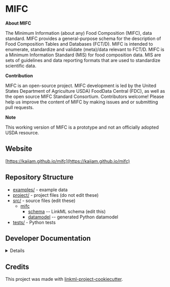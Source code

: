 # MIFC

**About MIFC**

The Minimum Information (about any) Food Composition (MIFC), data standard. MIFC provides a general-purpose schema for the description of Food Composition Tables and Databases (FCT/D). MIFC is intended to enumerate, standardize and validate (meta)/data relevant to FCT/D. MIFC is a Minimum Information Standard (MIS) for food composition data. MIS are sets of guidelines and data reporting formats that are used to standardize scientific data. 

**Contribution**

MIFC is an open-source project. MIFC development is led by the United States Department of Agriculture USDA) FoodData Central (FDC), as well as the open source MIFC Standard Consortium. Contributors welcome! Please help us improve the content of MIFC by making issues and or submitting pull requests.

**Note**

This working version of MIFC is a prototype and not an officially adopted USDA resource.


## Website

[https://kaiiam.github.io/mifc](https://kaiiam.github.io/mifc)

## Repository Structure

* [examples/](examples/) - example data
* [project/](project/) - project files (do not edit these)
* [src/](src/) - source files (edit these)
  * [mifc](src/mifc)
    * [schema](src/mifc/schema) -- LinkML schema
      (edit this)
    * [datamodel](src/mifc/datamodel) -- generated
      Python datamodel
* [tests/](tests/) - Python tests

## Developer Documentation

<details>
Use the `make` command to generate project artefacts:

* `make all-all`: make everything
* `make deploy`: deploys site
</details>

## Credits

This project was made with
[linkml-project-cookiecutter](https://github.com/linkml/linkml-project-cookiecutter).
